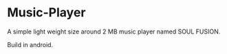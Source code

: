 # Music-Player
A simple light weight size around 2 MB music player named SOUL FUSION.

Build in android.
